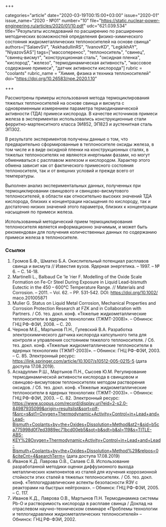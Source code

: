 +++

categories="article"
date="2020-03-19T00:15:00+03:00"
issue="2020-01"
issue_name="2020 - №01"
number="10"
file="https://static.nuclear-power-engineering.ru/articles/2020/01/10.pdf"
udc="621.039.534"
title="Результаты исследований по расширению по расширению методических возможностей определения физико-химического состояния жидкометаллических теплоносителей на основе свинца"
authors=["SalaevSV", "AskhadullinRS", "IvanovKD", "LegkikhAY", "NiyazovSAS"]
tags=["массоперенос", "теплоноситель", "свинец", "свинец-висмут", "конструкционная сталь", "оксидная пленка", "кислород", "железо", "термодинамическая активность", "массовое содержание примеси", "датчик активности кислорода"]
rubric = "coolants"
rubric_name = "Химия, физика и техника теплоносителей"
doi="https://doi.org/10.26583/npe.2020.1.10"

+++

Рассмотрены примеры использования метода термоциклирования тяжелых теплоносителей на основе свинца и висмута с одновременным измерением параметра термодинамической активности (ТДА) примеси кислорода. В качестве источников примеси железа в экспериментах использовались конструкционные стали ферритно-мартенситного класса ЭИ852, ЭП823 и аустенитная сталь ЭП302.

В результате экспериментов получены данные о том, что предварительно сформированные в теплоносителе оксиды железа, в том числе и в виде оксидной пленки на конструкционных сталях, в тяжелых теплоносителях не являются инертными фазами, но могут обмениваться с расплавом железом и кислородом. Характер этого обмена зависит как от фактического примесного состояния теплоносителя, так и от внешних условий и прежде всего от температуры. 

Выполнен анализ экспериментальных данных, полученных при термоциклировании свинцового и свинцово-висмутового теплоносителей, в области как относительно высоких значений ТДА кислорода, близких к концентрации насыщения по кислороду, так и достаточно низких значений этого параметра, близких к концентрации насыщения по примеси железа. 

Использованный методический прием термоциклирования теплоносителя является информационно значимым, и может быть рекомендован для получения количественных данных по содержанию примеси железа в теплоносителе.

### Ссылки

1. Громов Б.Ф., Шматко Б.А. Окислительный потенциал расплавов свинца и висмута // Известия вузов. Ядерная энергетика. – 1997. – № 6. – С. 14-18. 
2. Martinelli L., Balbaud Ce ’le ’rier  F. Modelling of the Oxide Scale Formation on Fe-Cr Steel During Exposure in Liquid Lead-bismuth Eutectic in the 450 – 600°C Temperature Range. // Materials and Corrosion. – 2011. – Vol. 62. – PP. 531-542. DOI: https://doi.org/10.1002/ maco.201005871 
3. Mulier G. Status on Liquid Metal Corrosion, Mechanical Properties and Corrosion Protection Research at FZK and in Collaboration with Partners. / Сб. тез. докл. конф. «Тяжелые жидкометаллические теплоносители в ядерных технологиях (ТЖМТ-2008)». – Обнинск: ГНЦ РФ-ФЭИ, 2008. – С. 20. 
4. Чернов М.Е., Мартынов П.Н., Гулевский В.А. Разработка электрохимического датчика кислорода капсульного типа для контроля и управления состоянием тяжелого теплоносителя. / Сб. тез. докл. конф. «Тяжелые жидкометаллические теплоносители в ядерных технологиях (ТЖМТ-2003)». – Обнинск: ГНЦ РФ-ФЭИ, 2003. – С. 85. Электронный ресурс: https://link.springer.com/article/10.1007/s10512-005-0215-5 (дата доступа 17.08.2019). 
5. Асхадуллин Р.Ш., Мартынов П.Н., Сысоев Ю.М. Регулирование термодинамической активности кислорода в свинцовом и свинцово-висмутовом теплоносителях методом растворения оксидов. / Сб. тез. докл. конф. «Тяжелые жидкометаллические теплоносители в ядерных технологиях (ТЖМТ-2003)». – Обнинск: ГНЦ РФ-ФЭИ, 2003. – С. 82. Электронный ресурс: https://www.scopus.com/record/display.uri?eid=2-s2.0-84987935099&origin=resultslist&sort=plf-f&src=s&st1=Oxygen+Thermodynamic+Activity+Control+in+Lead+and+Lead-Bismuth+Coolants+by+the+Oxides+Dissolution+Method&st2=&sid=b5ca775998d0f7ed3989ec71bcd00eb5&sot=b&sdt=b&sl=119&s=TITLE-ABS-KEY%28Oxygen+Thermodynamic+Activity+Control+in+Lead+and+Lead-Bismuth+Coolants+by+the+Oxides+Dissolution+Method%29&relpos=0&citeCnt=4&searchTerm= (дата доступа 17.08.2019) 
6. Иванов К.Д. Лаврова О.В., Салаев С.В. Использование разработанной методики оценки диффузионного выхода металлических компонентов из сталей для изучения коррозионной стойкости этих сталей в тяжелых теплоносителях. / Сб. тез. докл. конф. «Теплогидравлические аспекты безопасности ЯЭУ с реакторами на быстрых нейтронах». – Обнинск: ГНЦ РФ-ФЭИ, 2005. – С. 117. 
7. Иванов К.Д., Лаврова О.В., Мартынов П.Н. Термодинамика системы Pb-О и растворимость кислорода в расплаве свинца / Доклад на отраслевом научно-техническом семинаре «Проблемы технологии и теплогидравлики жидкометаллических теплоносителей» – Обнинск: ГНЦ РФ-ФЭИ, 2002. 